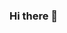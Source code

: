 ### Hi there 👋

<!--
**JackCWolf/JackCWolf** is a ✨ _special_ ✨ repository because its `README.md` (this file) appears on your GitHub profile.

- 🔭 I’m currently working on analyzing the Roblox market/catalog.
- 🌱 I’m currently learning Python! I'm also having fun practicing SQL on Leetcode!
- 📫 How to reach me: jackvwolfgramm@gmail.com
- ⚡ Fun fact: 🐜 Ants are more genetically similar to their siblings than they would be to their own children, thus facilitating their pro-social behavior! 🐜
